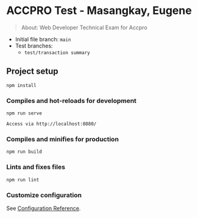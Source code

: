 # ACCPRO Test - Masangkay, Eugene

> About: Web Developer Technical Exam for Accpro

* Initial file branch: `main`
* Test branches:
    * `test/transaction summary`

## Project setup
```
npm install
```

### Compiles and hot-reloads for development
```
npm run serve

Access via http://localhost:8080/
```

### Compiles and minifies for production
```
npm run build
```

### Lints and fixes files
```
npm run lint
```

### Customize configuration
See [Configuration Reference](https://cli.vuejs.org/config/).
